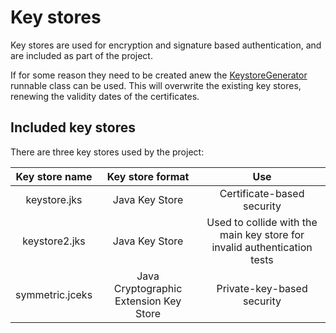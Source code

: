 # Key stores

Key stores are used for encryption and signature based authentication, and are included as part of the project.

If for some reason they need to be created anew the [KeystoreGenerator][keystore-generator] runnable class can be used. This will overwrite the existing key stores, renewing the validity dates of the certificates.

## Included key stores

There are three key stores used by the project:

|Key store name|Key store format|Use|
|:-:|:-:|:-:|
|keystore.jks|Java Key Store|Certificate-based security|
|keystore2.jks|Java Key Store|Used to collide with the main key store for invalid authentication tests|
|symmetric.jceks|Java Cryptographic Extension Key Store|Private-key-based security|

[keystore-generator]: ./apidocs/com/wandrell/example/swss/security/KeystoreGenerator.html
